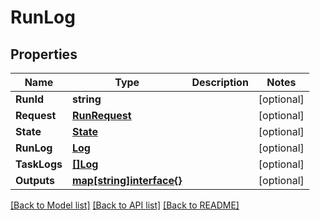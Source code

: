# RunLog

## Properties

Name | Type | Description | Notes
------------ | ------------- | ------------- | -------------
**RunId** | **string** |  | [optional] 
**Request** | [**RunRequest**](RunRequest.md) |  | [optional] 
**State** | [**State**](State.md) |  | [optional] 
**RunLog** | [**Log**](Log.md) |  | [optional] 
**TaskLogs** | [**[]Log**](Log.md) |  | [optional] 
**Outputs** | [**map[string]interface{}**](.md) |  | [optional] 

[[Back to Model list]](../README.md#documentation-for-models) [[Back to API list]](../README.md#documentation-for-api-endpoints) [[Back to README]](../README.md)


